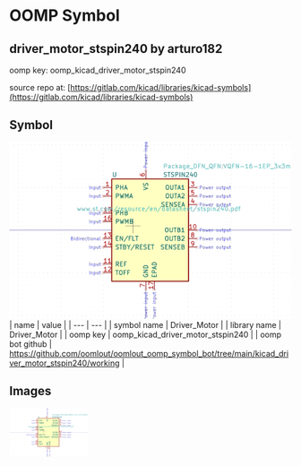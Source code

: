 # OOMP Symbol  
## driver_motor_stspin240  by arturo182  
  
oomp key: oomp_kicad_driver_motor_stspin240  
  
source repo at: [https://gitlab.com/kicad/libraries/kicad-symbols](https://gitlab.com/kicad/libraries/kicad-symbols)  
## Symbol  
  
[![working.png](working_600.png)](working.png)  
| name | value | 
| --- | --- | 
| symbol name | Driver_Motor | 
| library name | Driver_Motor | 
| oomp key | oomp_kicad_driver_motor_stspin240 | 
| oomp bot github | https://github.com/oomlout/oomlout_oomp_symbol_bot/tree/main/kicad_driver_motor_stspin240/working | 
## Images  
  
[![working.png](working_140.png)](working.png)  
